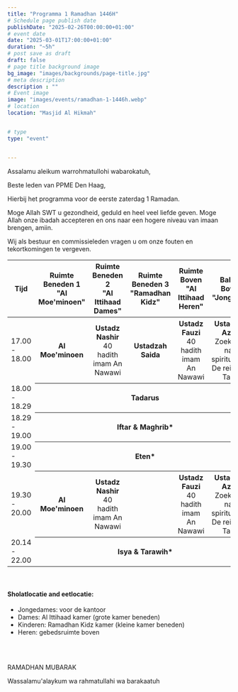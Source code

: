 ```yaml
---
title: "Programma 1 Ramadhan 1446H"
# Schedule page publish date
publishDate: "2025-02-26T00:00:00+01:00"
# event date
date: "2025-03-01T17:00:00+01:00"
duration: "~5h"
# post save as draft
draft: false
# page title background image
bg_image: "images/backgrounds/page-title.jpg"
# meta description
description : ""
# Event image
image: "images/events/ramadhan-1-1446h.webp"
# location
location: "Masjid Al Hikmah"


# type
type: "event"


---
```


Assalamu aleikum warrohmatullohi wabarokatuh,

Beste leden van PPME Den Haag,

Hierbij het programma voor de eerste zaterdag 1 Ramadan.

Moge Allah SWT u gezondheid, geduld en heel veel liefde geven. Moge Allah onze ibadah accepteren en ons naar een hogere niveau van imaan brengen, amiin.

Wij als bestuur en commissieleden vragen u om onze fouten en tekortkomingen te vergeven.


<div class="table-responsive">
<table class="table">
<thead class="text-center">
<th>Tijd</th>
<th ><span class="text-nowrap">Ruimte Beneden 1</span ><br/><span class="text-nowrap">"Al Moe'minoen"</span></th>
<th><span class="text-nowrap">Ruimte Beneden 2</span><br/><span class="text-nowrap">"Al Ittihaad Dames"</span></th>
<th><span class="text-nowrap">Ruimte Beneden 3</span><br/><span class="text-nowrap">"Ramadhan Kidz"</span></th>
<th><span class="text-nowrap">Ruimte Boven</span><br/><span class="text-nowrap">"Al Ittihaad Heren"</span></th>
<th><span class="text-nowrap">Balkon Boven</span><br/><span class="text-nowrap">"Jongeren"</span></th>
</thead>

<tr>
<td class="text-nowrap">17.00 - 18.00</td>
<th style="font-weight: bold;">Al Moe'minoen</th>
<th>Ustadz Nashir</span><br/><span style="font-weight: normal">40 hadith imam An Nawawi</span></th>
<th>Ustadzah Saida</th>
<th><span class="text-nowrap">Ustadz Fauzi</span><br/><span style="font-weight: normal">40 hadith imam An Nawawi</span></th>
<th><span class="text-nowrap">Ustadz M. Azam</span><br/><span style="font-weight: normal;">Zoektocht naar spiritualiteit; De reis naar Tarim</span></th>
</tr>
<tr>
<td class="text-nowrap" >18.00 - 18.29</td>
<th colspan="5"  class="table-success">Tadarus</th>
</tr>
<tr>
<td class="text-nowrap">18.29 - 19.00</td>
<th colspan="5"  class="table-primary">Iftar & Maghrib*</th>
</tr>
<tr>
<td class="text-nowrap">19.00 - 19.30</td>
<th colspan="5"  class="table-info">Eten*</th>
</tr>
<tr>
<td class="text-nowrap">19.30 - 20.00</td>
<th style="font-weight: bold;">Al Moe'minoen</th>
<th>Ustadz Nashir</span><br/><span style="font-weight: normal">40 hadith imam An Nawawi</span></th>
<th>&nbsp;</th>
<th style="" ><span style="font-weight: bold;">Ustadz Fauzi</span><br/><span style="font-weight: normal">40 hadith imam An Nawawi</span></th>
<th>Ustadz M. Azam<br/><span style="font-weight: normal;">Zoektocht naar spiritualiteit; De reis naar Tarim</span></th>
</tr>
<tr>
<td class="text-nowrap">20.14 - 22.00</td>
<th colspan="5">Isya & Tarawih*</th>
</tr>
</table>
</div>
<br/>

#### Sholatlocatie and eetlocatie:

* Jongedames: voor de kantoor
* Dames: Al Ittihaad kamer (grote kamer beneden)
* Kinderen: Ramadhan Kidz kamer (kleine kamer beneden)
* Heren: gebedsruimte boven

<br/>
<br/>

RAMADHAN MUBARAK


Wassalamu'alaykum wa rahmatullahi wa barakaatuh

